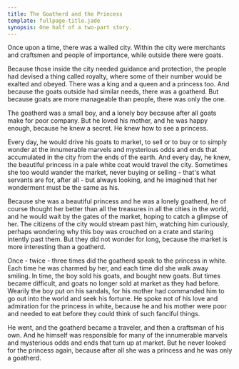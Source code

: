 ```yaml
---
title: The Goatherd and the Princess
template: fullpage-title.jade
synopsis: One half of a two-part story.
---
```


Once upon a time, there was a walled city. Within the city were merchants and craftsmen and people of importance, while outside there were goats.

Because those inside the city needed guidance and protection, the people had devised a thing called royalty, where some of their number would be exalted and obeyed. There was a king and a queen and a princess too. And because the goats outside had similar needs, there was a goatherd. But because goats are more manageable than people, there was only the one.

The goatherd was a small boy, and a lonely boy because after all goats make for poor company. But he loved his mother, and he was happy enough, because he knew a secret. He knew how to see a princess.

Every day, he would drive his goats to market, to sell or to buy or to simply wonder at the innumerable marvels and mysterious odds and ends that accumulated in the city from the ends of the earth. And every day, he knew, the beautiful princess in a pale white coat would travel the city. Sometimes she too would wander the market, never buying or selling - that's what servants are for, after all - but always looking, and he imagined that her wonderment must be the same as his.

Because she was a beautiful princess and he was a lonely goatherd, he of course thought her better than all the treasures in all the cities in the world, and he would wait by the gates of the market, hoping to catch a glimpse of her. The citizens of the city would stream past him, watching him curiously, perhaps wondering why this boy was crouched on a crate and staring intently past them. But they did not wonder for long, because the market is more interesting than a goatherd.

Once - twice - three times did the goatherd speak to the princess in white. Each time he was charmed by her, and each time did she walk away smiling. In time, the boy sold his goats, and bought new goats. But times became difficult, and goats no longer sold at market as they had before. Wearily the boy put on his sandals, for his mother had commanded him to go out into the world and seek his fortune. He spoke not of his love and admiration for the princess in white, because he and his mother were poor and needed to eat before they could think of such fanciful things.

He went, and the goatherd became a traveler, and then a craftsman of his own. And he himself was responsible for many of the innumerable marvels and mysterious odds and ends that turn up at market. But he never looked for the princess again, because after all she was a princess and he was only a goatherd.
